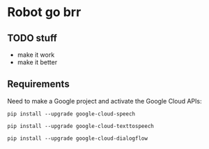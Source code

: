 # Robot go brr

## TODO stuff

- make it work
- make it better

## Requirements

Need to make a Google project and activate the Google Cloud APIs:

``pip install --upgrade google-cloud-speech``

``pip install --upgrade google-cloud-texttospeech``

``pip install --upgrade google-cloud-dialogflow``
